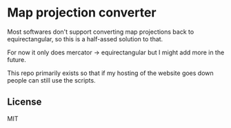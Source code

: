 # Map projection converter

Most softwares don't support converting map projections back to equirectangular, so this is a half-assed solution to that.

For now it only does mercator -> equirectangular but I might add more in the future.

This repo primarily exists so that if my hosting of the website goes down people can still use the scripts.

## License

MIT